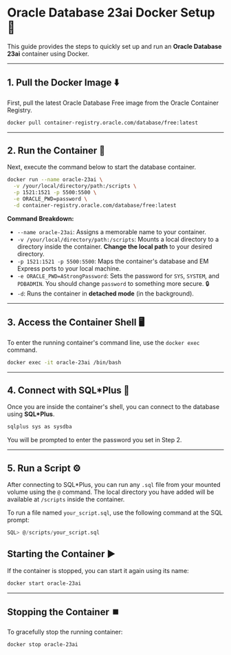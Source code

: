 # Oracle Database 23ai Docker Setup 🐳

This guide provides the steps to quickly set up and run an **Oracle Database 23ai** container using Docker.

-----

## 1\. Pull the Docker Image ⬇️

First, pull the latest Oracle Database Free image from the Oracle Container Registry.

```bash
docker pull container-registry.oracle.com/database/free:latest
```

-----

## 2\. Run the Container 🚀

Next, execute the command below to start the database container.

```bash
docker run --name oracle-23ai \
  -v /your/local/directory/path:/scripts \
  -p 1521:1521 -p 5500:5500 \
  -e ORACLE_PWD=password \
  -d container-registry.oracle.com/database/free:latest
```

**Command Breakdown:**

  * `--name oracle-23ai`: Assigns a memorable name to your container.
  * `-v /your/local/directory/path:/scripts`: Mounts a local directory to a directory inside the container. **Change the local path** to your desired directory.
  * `-p 1521:1521 -p 5500:5500`: Maps the container's database and EM Express ports to your local machine.
  * `-e ORACLE_PWD=AStrongPassword`: Sets the password for `SYS`, `SYSTEM`, and `PDBADMIN`. You should change `password` to something more secure. 🔒
  * `-d`: Runs the container in **detached mode** (in the background).

-----

## 3\. Access the Container Shell 🖥️

To enter the running container's command line, use the `docker exec` command.

```bash
docker exec -it oracle-23ai /bin/bash
```

-----

## 4\. Connect with SQL\*Plus 🔗

Once you are inside the container's shell, you can connect to the database using **SQL\*Plus**.

```bash
sqlplus sys as sysdba
```

You will be prompted to enter the password you set in Step 2.

-----

## 5\. Run a Script ⚙️

After connecting to SQL\*Plus, you can run any `.sql` file from your mounted volume using the `@` command. The local directory you have added will be available at `/scripts` inside the container.

To run a file named `your_script.sql`, use the following command at the SQL prompt:

```sql
SQL> @/scripts/your_script.sql
```


## Starting the Container ▶️

If the container is stopped, you can start it again using its name:

```bash
docker start oracle-23ai
```

-----

## Stopping the Container ⏹️

To gracefully stop the running container:

```bash
docker stop oracle-23ai
```
